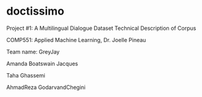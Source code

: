# doctissimo

Project #1: A Multilingual Dialogue Dataset Technical Description of Corpus

COMP551: Applied Machine Learning, Dr. Joelle Pineau

Team name: GreyJay

Amanda Boatswain Jacques

Taha Ghassemi

AhmadReza GodarvandChegini
